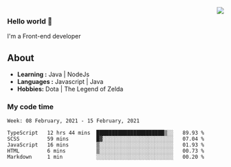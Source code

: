 <img align='right' src="https://github-readme-stats.vercel.app/api?username=jumodada&show_icons=true&theme=vue">

### Hello world 👋

I'm a Front-end developer 
    
## About
-  **Learning :** Java | NodeJs
-  **Languages :** Javascript | Java
-  **Hobbies:** Dota | The Legend of Zelda

### My code time

<!--START_SECTION:waka-->
```text
Week: 08 February, 2021 - 15 February, 2021

TypeScript   12 hrs 44 mins  ██████████████████████▒░░   89.93 % 
SCSS         59 mins         █▓░░░░░░░░░░░░░░░░░░░░░░░   07.04 % 
JavaScript   16 mins         ▒░░░░░░░░░░░░░░░░░░░░░░░░   01.93 % 
HTML         6 mins          ▒░░░░░░░░░░░░░░░░░░░░░░░░   00.73 % 
Markdown     1 min           ░░░░░░░░░░░░░░░░░░░░░░░░░   00.20 % 
```
<!--END_SECTION:waka-->
